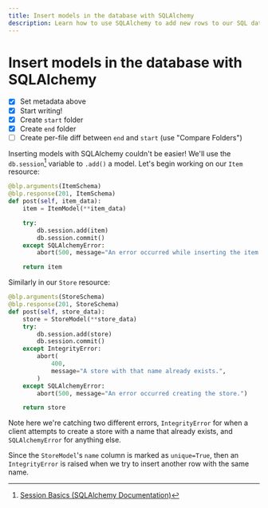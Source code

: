 ```yaml
---
title: Insert models in the database with SQLAlchemy
description: Learn how to use SQLAlchemy to add new rows to our SQL database.
---
```


# Insert models in the database with SQLAlchemy

- [x] Set metadata above
- [x] Start writing!
- [x] Create `start` folder
- [x] Create `end` folder
- [ ] Create per-file diff between `end` and `start` (use "Compare Folders")

Inserting models with SQLAlchemy couldn't be easier! We'll use the `db.session`[^1] variable to `.add()` a model. Let's begin working on our `Item` resource:

```python title="resources/item.py"
@blp.arguments(ItemSchema)
@blp.response(201, ItemSchema)
def post(self, item_data):
    item = ItemModel(**item_data)

    try:
        db.session.add(item)
        db.session.commit()
    except SQLAlchemyError:
        abort(500, message="An error occurred while inserting the item.")

    return item
```

Similarly in our `Store` resource:

```python title="resources/store.py"
@blp.arguments(StoreSchema)
@blp.response(201, StoreSchema)
def post(self, store_data):
    store = StoreModel(**store_data)
    try:
        db.session.add(store)
        db.session.commit()
    except IntegrityError:
        abort(
            400,
            message="A store with that name already exists.",
        )
    except SQLAlchemyError:
        abort(500, message="An error occurred creating the store.")

    return store
```

Note here we're catching two different errors, `IntegrityError` for when a client attempts to create a store with a name that already exists, and `SQLAlchemyError` for anything else.

Since the `StoreModel`'s `name` column is marked as `unique=True`, then an `IntegrityError` is raised when we try to insert another row with the same name.

[^1]: [Session Basics (SQLAlchemy Documentation)](https://docs.sqlalchemy.org/en/14/orm/session_basics.html)